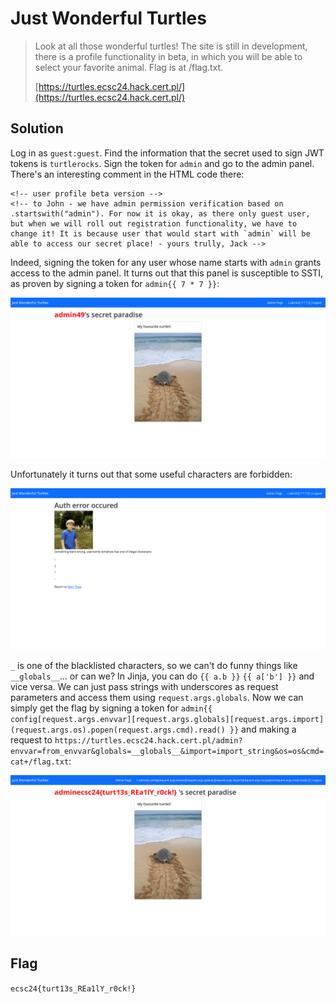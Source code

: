 # Just Wonderful Turtles

> Look at all those wonderful turtles! The site is still in development, there is a profile functionality in beta, in which you will be able to select your favorite animal. Flag is at /flag.txt.
>
> [https://turtles.ecsc24.hack.cert.pl/](https://turtles.ecsc24.hack.cert.pl/)


## Solution
Log in as `guest:guest`. Find the information that the secret used to sign JWT tokens is `turtlerocks`. Sign the token for `admin` and go to the admin panel. There's an interesting comment in the HTML code there:
```
<!-- user profile beta version -->
<!-- to John - we have admin permission verification based on .startswith("admin"). For now it is okay, as there only guest user, but when we will roll out registration functionality, we have to change it! It is because user that would start with `admin` will be able to access our secret place! - yours trully, Jack -->
```
Indeed, signing the token for any user whose name starts with `admin` grants access to the admin panel. It turns out that this panel is susceptible to SSTI, as proven by signing a token for `admin{{ 7 * 7 }}`:

![./media/ssti.png](./media/ssti.png)

Unfortunately it turns out that some useful characters are forbidden:

![./media/blacklist.png](./media/blacklist.png)

`_` is one of the blacklisted characters, so we can't do funny things like `__globals__`... or can we? In Jinja, you can do `{{ a.b }}` `{{ a['b'] }}` and vice versa. We can just pass strings with underscores as request parameters and access them using `request.args.globals`. Now we can simply get the flag by signing a token for `admin{{ config[request.args.envvar][request.args.globals][request.args.import](request.args.os).popen(request.args.cmd).read() }}` and making a request to `https://turtles.ecsc24.hack.cert.pl/admin?envvar=from_envvar&globals=__globals__&import=import_string&os=os&cmd=cat+/flag.txt`:

![./media/flag.png](./media/flag.png)


## Flag
`ecsc24{turt13s_REa1lY_r0ck!}`
